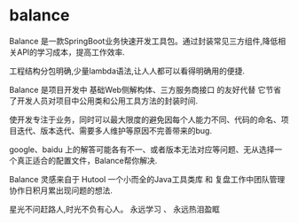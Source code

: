 # balance
Balance 是一款SpringBoot业务快速开发工具包。通过封装常见三方组件,降低相关API的学习成本，提高工作效率.

工程结构分包明确,少量lambda语法,让人人都可以看得明确用的便捷.

Balance 是项目开发中 基础Web侧解构体、三方服务商接口 的友好代替 它节省了开发人员对项目中公用类和公用工具方法的封装时间.

使开发专注于业务，同时可以最大限度的避免因每个人能力不同、代码的命名、项目迭代、版本迭代、需要多人维护等原因不完善带来的bug.

google、baidu 上的解答可能各有不一、或者版本无法对应等问题、无从选择一个真正适合的配置文件，Balance帮你解决.

Balance 灵感来自于 Hutool 一个小而全的Java工具类库 和 复盘工作中团队管理协作日积月累出现问题的想法.

星光不问赶路人,时光不负有心人。
永远学习 、 永远热泪盈眶 
